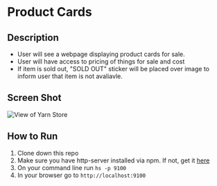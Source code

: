 # Product Cards
## Description
- User will see a webpage displaying product cards for sale. 
- User will have access to pricing of things for sale and cost
- If item is sold out, "SOLD OUT" sticker will be placed over image to inform user that item is not avaliavle.  

## Screen Shot
![View of Yarn Store]("")

## How to Run
1. Clone down this repo
1. Make sure you have http-server installed via npm.  If not, get it [here](https://www.npmjs.com/package/http-server)
1. On your command line run `hs -p 9100`
1. In your browser go to `http://localhost:9100`